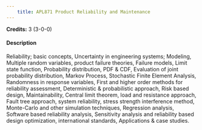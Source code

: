 ```yaml
---
    title: APL871 Product Reliability and Maintenance
---
```

**Credits:** 3 (3-0-0)



#### Description 
Reliability; basic concepts, Uncertainty in engineering systems; Modeling, Multiple random variables, product failure theories, Failure models, Limit state function, Probability distribution, PDF & CDF, Evaluation of joint probability distribution, Markov Process, Stochastic Finite Element Analysis, Randomness in response variables, First and higher order methods for reliability assessment, Deterministic & probabilistic approach, Risk based design, Maintainability, Central limit theorem, load and resistance approach, Fault tree approach, system reliability, stress strength interference method, Monte-Carlo and other simulation techniques, Regression analysis, Software based reliability analysis, Sensitivity analysis and reliability based design optimization, international standards, Applications & case studies.